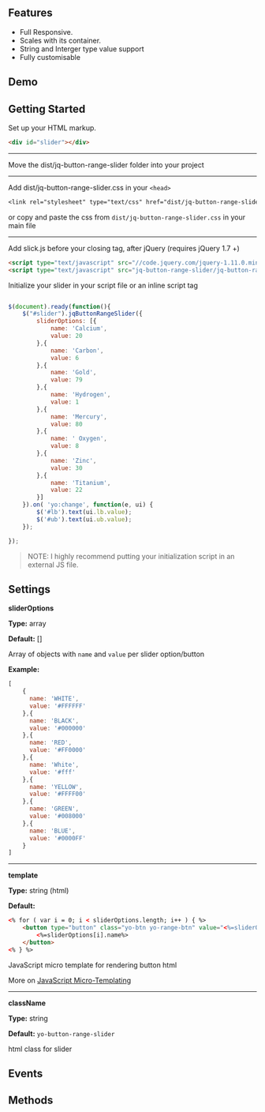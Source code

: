 ## Features
- Full Responsive.
- Scales with its container.
- String and Interger type value support
- Fully customisable

## Demo

## Getting Started
Set up your HTML markup.
```html
<div id="slider"></div>
```

---

Move the dist/jq-button-range-slider folder into your project

---

Add dist/jq-button-range-slider.css in your ```<head>```

```css
<link rel="stylesheet" type="text/css" href="dist/jq-button-range-slider.css"/>
```
or copy and paste the css from `dist/jq-button-range-slider.css` in your main file

---

Add slick.js before your closing <body> tag, after jQuery (requires jQuery 1.7 +)

```html
<script type="text/javascript" src="//code.jquery.com/jquery-1.11.0.min.js"></script>
<script type="text/javascript" src="jq-button-range-slider/jq-button-range-slider.min.js"></script>
```

Initialize your slider in your script file or an inline script tag

```javascript

$(document).ready(function(){
	$("#slider").jqButtonRangeSlider({
		sliderOptions: [{
			name: 'Calcium',
			value: 20
		},{
			name: 'Carbon',
			value: 6
		},{
			name: 'Gold',
			value: 79
		},{
			name: 'Hydrogen',
			value: 1
		},{
			name: 'Mercury',
			value: 80
		},{
			name: '	Oxygen',
			value: 8
		},{
			name: 'Zinc',
			value: 30
		},{
			name: 'Titanium',
			value: 22
		}]
	}).on( 'yo:change', function(e, ui) {
		$('#lb').text(ui.lb.value);
		$('#ub').text(ui.ub.value);
	});

});

```

> NOTE: I highly recommend putting your initialization script in an external JS file.


## Settings

**sliderOptions**

**Type:** array

**Default:** []

Array of objects with `name` and `value` per slider option/button

**Example:**
```javascript
[
	{
	  name: 'WHITE',
	  value: '#FFFFFF'
	},{
	  name: 'BLACK',
	  value: '#000000'
	},{
	  name: 'RED',
	  value: '#FF0000'
	},{
	  name: 'White',
	  value: '#fff'
	},{
	  name: 'YELLOW',
	  value: '#FFFF00'
	},{
	  name: 'GREEN',
	  value: '#008000'
	},{
	  name: 'BLUE',
	  value: '#0000FF'
	}
]

```

---

**template**

**Type:** string (html)

**Default:**

```html
<% for ( var i = 0; i < sliderOptions.length; i++ ) { %>
	<button type="button" class="yo-btn yo-range-btn" value="<%=sliderOptions[i].value%>">
		<%=sliderOptions[i].name%>
	</button>
<% } %>
```

JavaScript micro template for rendering button html

More on [JavaScript Micro-Templating](http://ejohn.org/blog/javascript-micro-templating/)

---

**className**

**Type:** string

**Default:** <code>yo-button-range-slider</code>

html class for slider

## Events

## Methods
